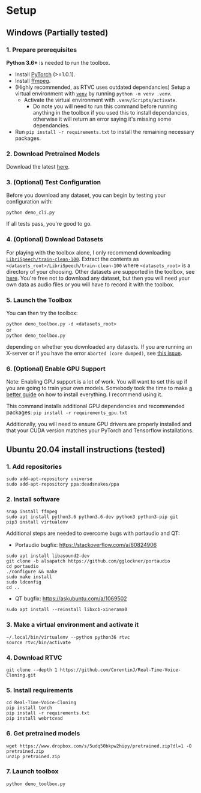 # Setup

## Windows (Partially tested)

 ### 1. Prepare prerequisites

 **Python 3.6+** is needed to run the toolbox.

 * Install [PyTorch](https://pytorch.org/get-started/locally/) (>=1.0.1).
 * Install [ffmpeg](https://ffmpeg.org/download.html#get-packages).
 * (Highly recommended, as RTVC uses outdated dependancies) Setup a virtual environment with [`venv`](https://docs.python.org/3/library/venv.html) by running `python -m venv .venv`.
   * Activate the virtual environment with `.venv/Scripts/activate`.
     * Do note you will need to run this command before running anything in the toolbox if you used this to install dependancies, otherwise it will return an error saying it's missing some dependancies.
 * Run `pip install -r requirements.txt` to install the remaining necessary packages.

 ### 2. Download Pretrained Models
 Download the latest [here](https://github.com/CorentinJ/Real-Time-Voice-Cloning/wiki/Pretrained-models).

 ### 3. (Optional) Test Configuration
 Before you download any dataset, you can begin by testing your configuration with:

 `python demo_cli.py`

 If all tests pass, you're good to go.

 ### 4. (Optional) Download Datasets
 For playing with the toolbox alone, I only recommend downloading [`LibriSpeech/train-clean-100`](https://www.openslr.org/resources/12/train-clean-100.tar.gz). Extract the contents as `<datasets_root>/LibriSpeech/train-clean-100` where `<datasets_root>` is a directory of your choosing. Other datasets are supported in the toolbox, see [here](https://github.com/CorentinJ/Real-Time-Voice-Cloning/wiki/Training#datasets). You're free not to download any dataset, but then you will need your own data as audio files or you will have to record it with the toolbox.

 ### 5. Launch the Toolbox
 You can then try the toolbox:

 `python demo_toolbox.py -d <datasets_root>`  
 or  
 `python demo_toolbox.py`  

 depending on whether you downloaded any datasets. If you are running an X-server or if you have the error `Aborted (core dumped)`, see [this issue](https://github.com/CorentinJ/Real-Time-Voice-Cloning/issues/11#issuecomment-504733590).

 ### 6. (Optional) Enable GPU Support
 Note: Enabling GPU support is a lot of work. You will want to set this up if you are going to train your own models. Somebody took the time to make [a better guide](https://poorlydocumented.com/2019/11/installing-corentinjs-real-time-voice-cloning-project-on-windows-10-from-scratch/) on how to install everything. I recommend using it.

 This command installs additional GPU dependencies and recommended packages: `pip install -r requirements_gpu.txt`

 Additionally, you will need to ensure GPU drivers are properly installed and that your CUDA version matches your PyTorch and Tensorflow installations.
 
## Ubuntu 20.04 install instructions (tested)
### 1. Add repositories
```
sudo add-apt-repository universe
sudo add-apt-repository ppa:deadsnakes/ppa
```

### 2. Install software
```
snap install ffmpeg
sudo apt install python3.6 python3.6-dev python3 python3-pip git
pip3 install virtualenv
```

Additional steps are needed to overcome bugs with portaudio and QT:

* Portaudio bugfix: https://stackoverflow.com/a/60824906

```
sudo apt install libasound2-dev
git clone -b alsapatch https://github.com/gglockner/portaudio
cd portaudio
./configure && make
sudo make install
sudo ldconfig
cd ..
```

* QT bugfix: https://askubuntu.com/a/1069502

```
sudo apt install --reinstall libxcb-xinerama0
```

### 3. Make a virtual environment and activate it
```
~/.local/bin/virtualenv --python python36 rtvc
source rtvc/bin/activate
```

### 4. Download RTVC
```
git clone --depth 1 https://github.com/CorentinJ/Real-Time-Voice-Cloning.git
```

### 5. Install requirements
```
cd Real-Time-Voice-Cloning
pip install torch
pip install -r requirements.txt
pip install webrtcvad
```

### 6. Get pretrained models
```
wget https://www.dropbox.com/s/5udq50bkpw2hipy/pretrained.zip?dl=1 -O pretrained.zip
unzip pretrained.zip
```

### 7. Launch toolbox
```
python demo_toolbox.py
```
